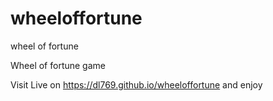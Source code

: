 # wheeloffortune
wheel of fortune

Wheel of fortune game

Visit Live on https://dl769.github.io/wheeloffortune and enjoy

